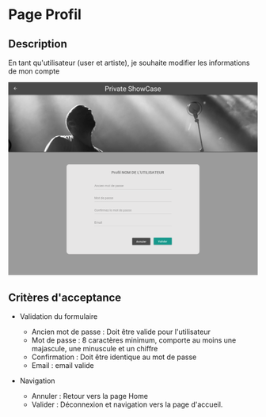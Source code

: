 # Page Profil

## Description

En tant qu'utilisateur (user et artiste), je souhaite modifier les informations de mon compte

![Welcome Page](../design/export_screens/Profil.png)

## Critères d'acceptance

- Validation du formulaire
    - Ancien mot de passe : Doit être valide pour l'utilisateur
    - Mot de passe : 8 caractères minimum, comporte au moins une majascule, une minuscule et un chiffre
    - Confirmation : Doit être identique au mot de passe
    - Email : email valide

- Navigation
    - Annuler : Retour vers la page Home
    - Valider : Déconnexion  et navigation vers la page d'accueil.
